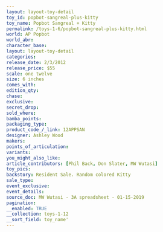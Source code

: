 ```yaml
---
layout: layout-toy-detail 
toy_id: popbot-sangreal-plus-kitty
toy_name: Popbot Sangreal + Kitty
permalink: /toys-1-6/popbot-sangreal-plus-kitty.html
world: AP Popbot
world_abr: 
character_base: 
layout: layout-toy-detail
categories: 
release_date: 2/3/2012
release_price: $55 
scale: one twelve
size: 6 inches
comes_with: 
edition_qty: 
chase: 
exclusive: 
secret_drop: 
sold_where: 
bamba_points: 
packaging_type: 
product_code_/_link: 12APPSAN
designer: Ashley Wood
makers: 
points_of_articulation: 
variants: 
you_might_also_like: 
article_contributors: [Phil Back, Don Slater, MW Wutasi]
toy_pics: 
backstory: Resident Sale. Random colored Kitty
sale_type: 
event_exclusive: 
event_details: 
source_doc: MW Wutasi - 3A spreadsheet - 01-15-2019
pagination: 
__enabled: TRUE
__collection: toys-1-12
__sort_field: toy_name'
---
```

